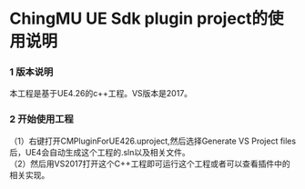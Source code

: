# ChingMU UE Sdk plugin project的使用说明

### 1 版本说明
本工程是基于UE4.26的c++工程。VS版本是2017。
### 2 开始使用工程
（1）右键打开CMPluginForUE426.uproject,然后选择Generate VS Project files后，UE4会自动生成这个工程的.sln以及相关文件。<br>
（2）然后用VS2017打开这个C++工程即可运行这个工程或者可以查看插件中的相关实现。
